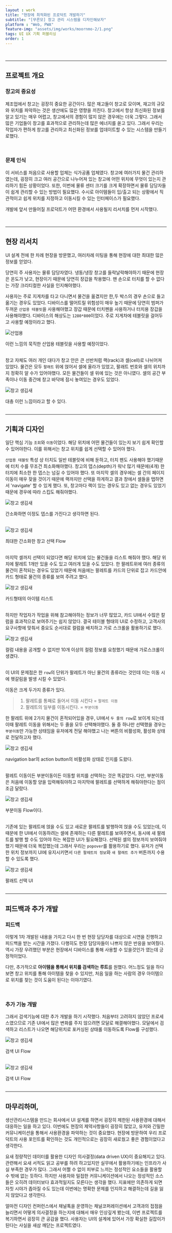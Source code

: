 ```yaml
---
layout : work
title: "현장에 최적화된 프로덕트 개발하기"
subtitle: "[무른모] 창고 관리 시스템을 디자인해보자"
platform : "Web, PWA"
feature-img: "assets/img/works/moornmo-2/1.png"
tags: UI UX 기획 퍼블리싱
order: 1
---
```


<br>

---

## 프로젝트 개요

### 창고의 중요성

제조업에서 창고는 굉장히 중요한 공간이다. 많은 재고들이 창고로 모이며, 재고의 규모와 위치를 파악하는 것은 생산에도 많은 영향을 끼친다. 창고에서 항상 최신화된 정보를 알고 있기는 매우 어렵고, 창고에서의 경험이 많지 않은 경우에는 더욱 그렇다. 그래서 많은 기업들이 창고를 효과적으로 관리하는데 많은 에너지를 쏟고 있다. 그래서 우리는 작업자가 편하게 창고를 관리하고 최신화된 정보를 업데이트할 수 있는 시스템을 만들기로했다. 

<br>

### 문제 인식

이 서비스를 처음으로 사용할 업체는 식가공품 업체였다. 창고에 여러가지 물건 관리하였는데, 굉장히 크고 여러 공간으로 나누어져 있는 창고에 어떤 위치에 무엇이 있는지 관리하기 힘든 상황이었다. 또한, 이번에 물류 센터 크기를 크게 확장하면서 물류 담당자들이 쉽게 관리할 수 있는 방법이 필요했다. 수시로 아이템들이 입/출고 되는 상황에서 직관적이고 쉽게 위치를 지정하고 이동시킬 수 있는 인터페이스가 필요했다.

개발에 앞서 만들어질 프로덕트가 어떤 환경에서 사용될지 리서치를 먼저 시작했다.

<br>

---

## 현장 리서치

UI 설계 전에 한 차례 현장을 방문했고, 여러차례 미팅을 통해 현장에 대한 최대한 많은 정보를 얻었다.

당연히 주 사용자는 물류 담당자였다. 냉동/냉장 창고를 들락날락해야하기 때문에 현장은 온도가 낮고, 현장이기 때문에 당연히 장갑을 착용했다. 맨 손으로 터치를 할 수 없다는 가장 크리티컬한 사실을 인지해야했다.

사용자는 주로 지게차를 타고 다니면서 물건을 옮겼지만 한,두 박스의 경우 손으로 들고 옮기는 경우도 있었다. 디바이스를 떨어트릴 위험성이 매우 높기 때문에 당연히 범퍼가 두꺼운 `산업용 테블릿`을 사용해야했고 장갑 때문에 터치펜을 사용하거나 터치용 장갑을 사용해야했다. 디바이스의 해상도는 `1280*800`이었다. 주로 지게차에 테블릿을 걸어두고 사용할 예정이라고 했다.

![산업용](/assets/img/works/moornmo-2/3.jpg)
<figcaption>이런 느낌의 묵직한 산업용 테블릿을 사용할 예정이었다.</figcaption>

<br>

창고 자체도 여러 개인 대다가 창고 안은 큰 선반처럼 랙(rack)과 셀(cell)로 나뉘어져 있었다. 물건은 모두 `팔래트` 위에 얹어서 셀에 올라가 있었고, 팔래트 번호와 셀의 위치까지 정확히 알 수가 있어야했다. 모든 물건들이 셀 위에 있는 것은 아니였다. 셀의 공간 부족이나 이동 중간에 창고 바닥에 잠시 놓여있는 경우도 있었다. 

![창고 생김새](/assets/img/works/moornmo-2/2.jpg)
<figcaption>대충 이런 느낌이라고 할 수 있다.</figcaption>

<br>

---

## 기획과 디자인

일단 핵심 기능 `조회`와 `이동`이었다. 해당 위치에 어떤 물건들이 있는지 보기 쉽게 확인할 수 있어야한다. 이를 위해서는 창고 위치를 쉽게 선택할 수 있어야 했다.

`산업용 테블릿` 특성 상 터치도 일반 테블릿에 비해 둔하고, 터치 펜도 사용해야 했기때문에 터치 수를 무조건 최소화해야했다. 창고의 뎁스(depth)가 워낙 많기 때문에(4개) 한 터치에 최소한 한 뎁스는 넘길 수 있어야 했다. 또 마지막 셀의 경우에는 셀 간의 페이지 이동이 매우 잦을 것이기 때문에 랙까지만 선택을 하게하고 결과 창에서 셀들을 탭하면서 'navigate' 할 수 있게 했다. 또, 창고마다 랙이 있는 경우도 있고 없는 경우도 있었기 때문에 경우에 따라 스킵도 해줘야했다.

![창고 생김새](/assets/img/works/moornmo-2/4.png)
<figcaption>간소화하면 이정도 뎁스를 가진다고 생각하면 된다.</figcaption>

<br>

![창고 생김새](/assets/img/works/moornmo-2/5.png)
<figcaption>최대한 간소화한 창고 선택 Flow</figcaption>

<br>

마지막 셀까지 선택이 되었다면 해당 위치에 있는 물건들을 리스트 해줘야 했다. 해당 위치에 팔레트 1개만 있을 수도 있고 여러개 있을 수도 있었다. 한 팔레트위에 여러 종류의 물건이 혼적되는 경우도 있었기 때문에 처음에는 팔레트를 카드의 단위로 잡고 카드안에 카드 형태로 물건의 종류를 보여 주려고 했다.

![창고 생김새](/assets/img/works/moornmo-2/6.png)
<figcaption>카드형태의 아이템 리스트</figcaption>

<br>

하지만 작업자가 작업을 위해 참고해야하는 정보가 너무 많았고, 카드 UI에서 수많은 칼럼을 효과적으로 보여주기는 쉽지 않았다. 결국 테이블 형태의 UI로 수정하고, 고객사의 요구사항에 맞춰서 중요도 순서대로 컬럼을 배치하고 가로 스크롤을 활용하기로 했다.

![창고 생김새](/assets/img/works/moornmo-2/7.png)
<figcaption>컬럼 내용을 공개할 수 없지만 10개 이상의 컬럼 정보를 요청했기 때문에 가로스크롤이 생겼다.</figcaption>

<br>

이 UI의 문제점은 한 `row`의 단위가 팔레트가 아닌 물건의 종류라는 것인데 이는 이동 시에 헷갈림을 발생 시킬 수 있었다.

이동은 크게 두가지 종류가 있다.

> 1. 팔레트를 통째로 들어서 이동 시킨다 = `팔레트 이동`
> 2. 팔레트의 일부를 이동시킨다. = `부분이동`

한 팔레트 위에 2가지 물건이 혼적되어있을 경우, UI에서 `두 줄의 row`로 보이게 되는데 이때 팔레트 이동을 위해서는 두 줄을 모두 선택해야했다. 둘 중 하나만 선택했을 경우는 `부분이동`만 가능한 상태임을 유저에게 전달 해야했고 나는 버튼의 비활성화, 활성화 상태로 전달하고자 했다.

![창고 생김새](/assets/img/works/moornmo-2/8.png)
<figcaption>navigation bar의 action button의 비활성화 상태로 인지를 도왔다.</figcaption>

<br>

팔레트 이동이든 부분이동이든 이동할 위치를 선택하는 것은 똑같았다. 다만, 부분이동은 처음에 이동할 양을 입력해줘야하고 마지막에 팔레트를 선택하게 해줘야한다는 점이 조금 달랐다.

![창고 생김새](/assets/img/works/moornmo-2/9.png)
<figcaption>부분이동 Flow이다.</figcaption>

<br>

기존에 있는 팔레트에 얹을 수도 있고 새로운 팔레트를 발행하여 얹을 수도 있었는데, 이때문에 한 UI에서 이동하려는 셀에 존재하는 다른 팔레트를 보여주면서, 동시에 새 팔레트를 발행 할 수도 있어야 하는 복잡한 UI가 필요해졌다. 선택된 셀의 정보까지 보여줘야했기 때문에 더욱 복잡했는데 그래서 우리는 `popover`를 활용하기로 했다. 유저가 선택한 위치 정보까지 UI에 유지시키면서 `다른 팔레트의 정보`와 `새 팔래트 추가` 버튼까지 수용할 수 있도록 했다.

![창고 생김새](/assets/img/works/moornmo-2/10.png)
<figcaption>팔래트 선택 UI</figcaption>

<br>

---

## 피드백과 추가 개발

### 피드백

이렇게 1차 개발된 내용을 가지고 다시 한 번 현장 담당자를 대상으로 시연을 진행하고 피드백을 받는 시간을 가졌다. 다행히도 현장 담당자들이 나쁘지 않은 반응을 보여줬다. 역시 가장 우려했던 부분은 현장에서 디바이스를 통해 사용할 수 있을것인가 였는데 긍정적이었다.

다만, 추가적으로 **아이템을 통해서 위치를 검색하는 루트**를 원했다. 어느정도 일을 하다보면 창고 위치를 통해 아이템을 찾을 수 있지만, 처음 일을 하는 사람의 경우 아이템으로 위치를 찾는 것이 도움이 된다는 이야기였다.

<br>

### 추가 기능 개발

그래서 검색기능에 대한 추가 개발을 하기 시작했다. 처음부터 고려햐지 않았던 프로세스였으므로 기존 UI에서 많은 변화를 주지 않으려면 모달로 해결해야했다. 모달에서 검색하고 리스트가 나오면 해당위치로 포커싱된 상태롤 이동하도록 Flow를 구성했다.

![창고 생김새](/assets/img/works/moornmo-2/12.png)
<figcaption>검색 UI Flow</figcaption>

<br>

![창고 생김새](/assets/img/works/moornmo-2/11.gif)
<figcaption>검색 UI Flow</figcaption>

<br>



---

## 마무리하며,

생산관리시스템을 만드는 회사에서 UI 설계를 하면서 굉장히 제한된 사용환경에 대해서 대응하는 일을 하고 있다. 이번에도 현장의 제약사항들이 굉장히 많았고, 유저와 긴밀한 커뮤니케이션을 통해서 사용환경을 파악하는 것이 중요했다. 현장에 방문하여 우리 프로덕트의 사용 포인트를 확인하는 것도 개인적으로는 굉장히 새로웠고 좋은 경험이었다고 생각한다.

요새 정량적인 데이터를 활용한 디자인 의사결정(data driven UX)이 중요해지고 있다. 관련해서 요새 서적도 읽고 공부를 하려 하고있지만 실무에서 활용하기에는 인프라가 사실 부족한 경우가 많다. 그래서 어쩔 수 없이 피부로 느끼는 정성적인 요소들을 활용할 수 밖에 없는 듯하다. 하지만 사용자와 밀접한 커뮤니케이션에서 나오는 정성적인 소스들은 오히려 데이터보다 효과적일지도 모른다는 생각을 했다. 지표에만 의존하게 되면 자칫 시야가 좁아질 수도 있는데 이번에는 명확한 문제를 인지하고 해결하는데 길을 잃지 않았다고 생각한다.

얼마전 디자인 컨퍼런스에서 채널톡을 운영하는 채널코퍼레이션에서 고객과의 접점을 늘리면서 어떻게 의사결정을 하는지에 대해서 매우 인상깊게 봤는데, 이번 프로젝트를 복기하면서 굉장히 큰 공감을 했다. 사용자는 UI의 설계에 있어서 가장 확실한 길잡이가 된다는 사실을 새삼 깨닫는 프로젝트였다.